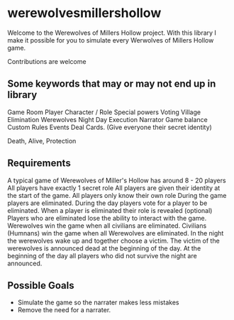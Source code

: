 # werewolvesmillershollow

Welcome to the Werewolves of Millers Hollow project.
With this library I make it possible for you to simulate every Werwolves of Millers Hollow game.

Contributions are welcome



## Some keywords that may or may not end up in library
Game
Room
Player
Character / Role
Special powers
Voting
Village
Elimination
Werewolves
Night
Day
Execution
Narrator
Game balance
Custom Rules
Events
Deal Cards. (Give everyone their secret identity)


Death, Alive, Protection


## Requirements
A typical game of Werewolves of Miller's Hollow has around 8 - 20 players
All players have exactly 1 secret role
All players are given their identity at the start of the game.
All players only know their own role
During the game players are eliminated.
During the day players vote for a player to be eliminated.
When a player is eliminated their role is revealed (optional)
Players who are eliminated lose the ability to interact with the game.
Werewolves win the game when all civilians are eliminated.
Civilians (Humnans) win the game when all Werewolves are eliminated.
In the night the werewolves wake up and together choose a victim.
The victim of the werewolves is announced dead at the beginning of the day.
At the beginning of the day all players who did not survive the night are announced.

## Possible Goals
* Simulate the game so the narrater makes less mistakes
* Remove the need for a narrater.
